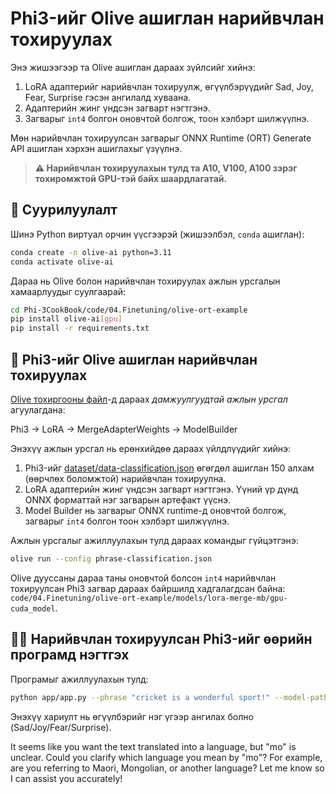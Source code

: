 # Phi3-ийг Olive ашиглан нарийвчлан тохируулах

Энэ жишээгээр та Olive ашиглан дараах зүйлсийг хийнэ:

1. LoRA адаптерийг нарийвчлан тохируулж, өгүүлбэрүүдийг Sad, Joy, Fear, Surprise гэсэн ангилалд хуваана.
1. Адаптерийн жинг үндсэн загварт нэгтгэнэ.
1. Загварыг `int4` болгон оновчтой болгож, тоон хэлбэрт шилжүүлнэ.

Мөн нарийвчлан тохируулсан загварыг ONNX Runtime (ORT) Generate API ашиглан хэрхэн ашиглахыг үзүүлнэ.

> **⚠️ Нарийвчлан тохируулахын тулд та A10, V100, A100 зэрэг тохиромжтой GPU-тэй байх шаардлагатай.**

## 💾 Суурилуулалт

Шинэ Python виртуал орчин үүсгээрэй (жишээлбэл, `conda` ашиглан):

```bash
conda create -n olive-ai python=3.11
conda activate olive-ai
```

Дараа нь Olive болон нарийвчлан тохируулах ажлын урсгалын хамаарлуудыг суулгаарай:

```bash
cd Phi-3CookBook/code/04.Finetuning/olive-ort-example
pip install olive-ai[gpu]
pip install -r requirements.txt
```

## 🧪 Phi3-ийг Olive ашиглан нарийвчлан тохируулах
[Olive тохиргооны файл](../../../../../code/03.Finetuning/olive-ort-example/phrase-classification.json)-д дараах *дамжуулгуудтай* *ажлын урсгал* агуулагдана:

Phi3 -> LoRA -> MergeAdapterWeights -> ModelBuilder

Энэхүү ажлын урсгал нь ерөнхийдөө дараах үйлдлүүдийг хийнэ:

1. Phi3-ийг [dataset/data-classification.json](../../../../../code/03.Finetuning/olive-ort-example/dataset/dataset-classification.json) өгөгдөл ашиглан 150 алхам (өөрчлөх боломжтой) нарийвчлан тохируулна.
1. LoRA адаптерийн жинг үндсэн загварт нэгтгэнэ. Үүний үр дүнд ONNX форматтай нэг загварын артефакт үүснэ.
1. Model Builder нь загварыг ONNX runtime-д оновчтой болгож, загварыг `int4` болгон тоон хэлбэрт шилжүүлнэ.

Ажлын урсгалыг ажиллуулахын тулд дараах командыг гүйцэтгэнэ:

```bash
olive run --config phrase-classification.json
```

Olive дууссаны дараа таны оновчтой болсон `int4` нарийвчлан тохируулсан Phi3 загвар дараах байршилд хадгалагдсан байна: `code/04.Finetuning/olive-ort-example/models/lora-merge-mb/gpu-cuda_model`.

## 🧑‍💻 Нарийвчлан тохируулсан Phi3-ийг өөрийн програмд нэгтгэх

Програмыг ажиллуулахын тулд:

```bash
python app/app.py --phrase "cricket is a wonderful sport!" --model-path models/lora-merge-mb/gpu-cuda_model
```

Энэхүү хариулт нь өгүүлбэрийг нэг үгээр ангилах болно (Sad/Joy/Fear/Surprise).

It seems like you want the text translated into a language, but "mo" is unclear. Could you clarify which language you mean by "mo"? For example, are you referring to Maori, Mongolian, or another language? Let me know so I can assist you accurately!